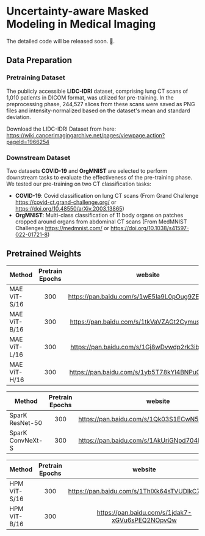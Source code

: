 # Uncertainty-aware Masked Modeling in Medical Imaging

The detailed code will be released soon. :construction:.

## Data Preparation

### Pretraining Dataset

The publicly accessible **LIDC-IDRI** dataset, comprising lung CT scans of 1,010 patients in DICOM format, was utilized for pre-training. In the preprocessing phase, 244,527 slices from these scans were saved as PNG files and intensity-normalized based on the dataset's mean and standard deviation.

Download the LIDC-IDRI Dataset from here: https://wiki.cancerimagingarchive.net/pages/viewpage.action?pageId=1966254

### Downstream Dataset

Two datasets **COVID-19** and **OrgMNIST** are selected to perform downstream tasks to evaluate the effectiveness of the pre-training phase.
We tested our pre-training on two CT classification tasks:

- **COVID-19**: Covid classification on lung CT scans (From Grand Challenge https://covid-ct.grand-challenge.org/ or https://doi.org/10.48550/arXiv.2003.13865)
- **OrgMNIST**: Multi-class classification of 11 body organs on patches cropped around organs from abdominal CT scans (From MedMNIST Challenges https://medmnist.com/ or https://doi.org/10.1038/s41597-022-01721-8)

## Pretrained Weights

| Method | Pretrain Epochs | website | password |
|-------|:-------:|:-------:|:-------:|
| MAE ViT-S/16 | 300 | https://pan.baidu.com/s/1wE5Ia9L0pOug9ZES7_qM2Q | gmec |
| MAE ViT-B/16 | 300 | https://pan.baidu.com/s/1tkVaVZAGt2Cymus_Qzvu5Q | js8p |
| MAE ViT-L/16 | 300 | https://pan.baidu.com/s/1Gj8wDvwdp2rk3ibz_7XcQA | lojj |
| MAE ViT-H/16 | 300 | https://pan.baidu.com/s/1yb5T78kYl4BNPu026J09sg | v6lo |

| Method | Pretrain Epochs | website | password |
|-------|:-------:|:-------:|:-------:|
| SparK ResNet-50 | 300 | https://pan.baidu.com/s/1Qk03S1ECwN5pVE8iBFrUJQ | idag |
| SparK ConvNeXt-S | 300 | https://pan.baidu.com/s/1AkUriGNpd704KuPYMpMYlA | c3sc |

| Method | Pretrain Epochs | website | password |
|-------|:-------:|:-------:|:-------:|
| HPM ViT-S/16 | 300 | https://pan.baidu.com/s/1ThlXk64sTVUDlkC7iTk_Tw | 0vt1 |
| HPM ViT-B/16 | 300 | https://pan.baidu.com/s/1jdak7-xGVu6sPEQ2NOpvQw | gh3k |

